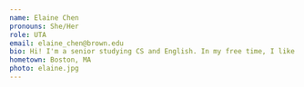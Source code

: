```yaml
---
name: Elaine Chen
pronouns: She/Her
role: UTA 
email: elaine_chen@brown.edu
bio: Hi! I'm a senior studying CS and English. In my free time, I like reading and running. I also mighttt have an addiction to green tea.
hometown: Boston, MA
photo: elaine.jpg
---
```

